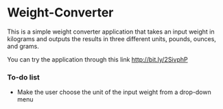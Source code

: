 # Weight-Converter

This is a simple weight converter application that takes an input weight in kilograms and outputs the results in three different units, pounds, ounces, and grams.<br/>

You can try the application through this link http://bit.ly/2SivphP

### To-do list
- Make the user choose the unit of the input weight from a drop-down menu
